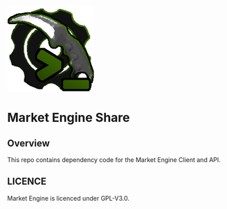 ![](readme_assets/market_engine_share.png)
# Market Engine Share
## Overview
This repo contains dependency code for the Market Engine Client and API.
## LICENCE
Market Engine is licenced under GPL-V3.0.


